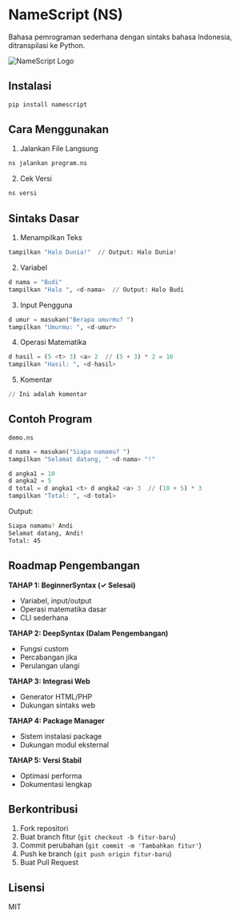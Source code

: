 # NameScript (NS)

Bahasa pemrograman sederhana dengan sintaks bahasa Indonesia, ditranspilasi ke Python.

![NameScript Logo](https://akuzz.my.id/img-C/LogoNS.png)  <!-- Ganti dengan logo Anda -->

## Instalasi

```bash
pip install namescript
```

## Cara Menggunakan

1. Jalankan File Langsung
```bash
ns jalankan program.ns
```

2. Cek Versi
```bash
ns versi
```

## Sintaks Dasar

1. Menampilkan Teks
```python
tampilkan "Halo Dunia!"  // Output: Halo Dunia!
```

2. Variabel
```python
d nama = "Budi"
tampilkan "Halo ", <d-nama>  // Output: Halo Budi
```

3. Input Pengguna
```python
d umur = masukan("Berapa umurmu? ")
tampilkan "Umurmu: ", <d-umur>
```

4. Operasi Matematika
```python
d hasil = (5 <t> 3) <a> 2  // (5 + 3) * 2 = 16
tampilkan "Hasil: ", <d-hasil>
```

5. Komentar
```python
// Ini adalah komentar
```

## Contoh Program

`demo.ns`
```python
d nama = masukan("Siapa namamu? ")
tampilkan "Selamat datang, " <d-nama> "!"

d angka1 = 10
d angka2 = 5
d total = d angka1 <t> d angka2 <a> 3  // (10 + 5) * 3
tampilkan "Total: ", <d-total>
```

Output:
```bash
Siapa namamu? Andi
Selamat datang, Andi!
Total: 45
```

## Roadmap Pengembangan

**TAHAP 1: BeginnerSyntax (✓ Selesai)**
- Variabel, input/output
- Operasi matematika dasar
- CLI sederhana

**TAHAP 2: DeepSyntax (Dalam Pengembangan)**
- Fungsi custom
- Percabangan jika
- Perulangan ulangi

**TAHAP 3: Integrasi Web**
- Generator HTML/PHP
- Dukungan sintaks web

**TAHAP 4: Package Manager**
- Sistem instalasi package
- Dukungan modul eksternal

**TAHAP 5: Versi Stabil**
- Optimasi performa
- Dokumentasi lengkap

## Berkontribusi

1. Fork repositori
2. Buat branch fitur (`git checkout -b fitur-baru`)
3. Commit perubahan (`git commit -m 'Tambahkan fitur'`)
4. Push ke branch (`git push origin fitur-baru`)
5. Buat Pull Request

## Lisensi

MIT
